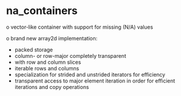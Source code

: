 na_containers
=============

o vector-like container with support for missing (N/A) values

o brand new array2d implementation:
  - packed storage
  - column- or row-major completely transparent
  - with row and column slices 
  - iterable rows and columns
  - specialization for strided and unstrided iterators for efficiency
  - transparent access to major element iteration in order for efficient
    iterations and copy operations